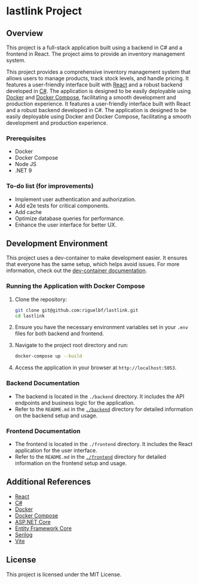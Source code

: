 # lastlink Project

## Overview
This project is a full-stack application built using a backend in C# and a frontend in React. The project aims to provide an inventory management system.

This project provides a comprehensive inventory management system that allows users to manage products, track stock levels, and handle pricing. It features a user-friendly interface built with [React](https://reactjs.org/) and a robust backend developed in [C#](https://docs.microsoft.com/en-us/dotnet/csharp/). The application is designed to be easily deployable using [Docker](https://www.docker.com/) and [Docker Compose](https://docs.docker.com/compose/), facilitating a smooth development and production experience. It features a user-friendly interface built with React and a robust backend developed in C#. The application is designed to be easily deployable using Docker and Docker Compose, facilitating a smooth development and production experience.

### Prerequisites
- Docker
- Docker Compose
- Node JS
- .NET 9

### To-do list (for improvements)
- Implement user authentication and authorization.
- Add e2e tests for critical components.
- Add cache
- Optimize database queries for performance.
- Enhance the user interface for better UX.

## Development Environment
This project uses a dev-container to make development easier. It ensures that everyone has the same setup, which helps avoid issues. For more information, check out the [dev-container documentation](https://code.visualstudio.com/docs/remote/containers).


### Running the Application with Docker Compose
1. Clone the repository:
   ```bash
   git clone git@github.com:riguelbf/lastlink.git
   cd lastlink
   ```

2. Ensure you have the necessary environment variables set in your `.env` files for both backend and frontend.

3. Navigate to the project root directory and run:
   ```bash
   docker-compose up --build
   ```

4. Access the application in your browser at `http://localhost:5053`.

### Backend Documentation
- The backend is located in the `./backend` directory. It includes the API endpoints and business logic for the application.
- Refer to the `README.md` in the [`./backend`](https://github.com/riguelbf/lastlink/blob/main/backend/README.md) directory for detailed information on the backend setup and usage.

### Frontend Documentation
- The frontend is located in the `./frontend` directory. It includes the React application for the user interface.
- Refer to the `README.md` in the [`./frontend`](https://github.com/riguelbf/lastlink/blob/main/frontend/README.md) directory for detailed information on the frontend setup and usage.

## Additional References
- [React](https://reactjs.org/)
- [C#](https://docs.microsoft.com/en-us/dotnet/csharp/)
- [Docker](https://www.docker.com/)
- [Docker Compose](https://docs.docker.com/compose/)
- [ASP.NET Core](https://docs.microsoft.com/en-us/aspnet/core/?view=aspnetcore-5.0)
- [Entity Framework Core](https://docs.microsoft.com/en-us/ef/core/)
- [Serilog](https://serilog.net/)
- [Vite](https://vitejs.dev/)

## License
This project is licensed under the MIT License.